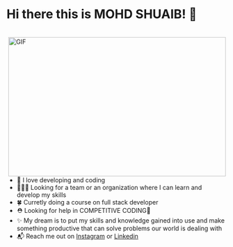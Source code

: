 # Hi there this is MOHD SHUAIB! 👋
<br>

<img align="right" alt="GIF" src="https://github.com/arsentieva/arsentieva/blob/main/code.gif?raw=true" width="500" height="320" />

* 💙 I love developing and coding
* 🧑‍🤝‍🧑 Looking for a team or an organization where I can learn and develop my skills
* 🍀 Curretly doing a course on full stack developer
* ⛑️ Looking for help in COMPETITIVE CODING🥺
* ✨ My dream is to put my skills and knowledge gained into use and make something productive that can solve problems our world is dealing with
* 📬 Reach me out on [Instagram](https://www.instagram.com/01shuaib.01/) or [Linkedin](https://www.linkedin.com/in/mohd-shuaib6428/) 

